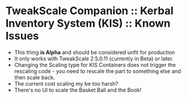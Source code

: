 # TweakScale Companion :: Kerbal Inventory System (KIS) :: Known Issues

* This thing **is Alpha** and should be considered unfit for production
* It only works with TweakScale 2.5.0.11 (currently in Beta) or later.
* Changing the Scaling type for KIS Containers does not trigger the rescaling code - you need to rescale the part to something else and then scale back.
* The current cost scaling my be too harsh?
* There's no UI to scale the Basket Ball and the Book!